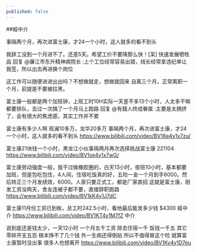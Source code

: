 ```yaml
---
published: false
---
```

##經中介

事隔两个月，再次进富士康，才24一个小时，这人就多的看不到头

我辞工没到一个月进不了。还差5天。希望工价不要降那么快！[呆]
快速发展牺牲品
回复 @廉江市东升精神病院长 :上个工位经常容易出错，线长经常拿违纪单让我签，所以出去再进换个岗位

这工作可以随便进进出出吗？不想做就走，想做就回来
自离三个月，正常离职一个月，前提是不要被拉黑。

富士康一般都是两个加班钟，上班工时10H实际一天差不多13个小时，人太多干嘛都要排队，去过一次搞了一个月马上跑路
回复 @有錢人终成眷属 :主要是太拥挤了，会有很大的焦虑感，其实工作并不累

富士康有多少人啊
观澜10多万，龙华20多万
  事隔两个月，再次进富士康，才24一个小时，这人就多的看不到头
  https://www.bilibili.com/video/BV16e4y1x7zu/
  
富士康21块钱一个小时，黑龙江小伙事隔两月再次选择挑战富士康 221104
  https://www.bilibili.com/video/BV1se4y1x7wG/
  
富士康劳动强度一般，我干过做橡胶圈的，白天13小时，夜班10小时，基本都要加班，但是包吃包住，4人间，住宿吃饭真的好，五险一金一个月到手6000。然后转正三个月发绩效，6000。人家只要正式工，都是厂家直招
  这就是富士康，刚发工资没两天，舍友连被子都不要，直接辞职跑路
  https://www.bilibili.com/video/BV1kK4y1J7dC
  
富士康11月份工资已到帐，总工时242.5小时，看他最后能发多少钱 $4300 經中介
https://www.bilibili.com/video/BV1KT4y1M7fZ
中介

  
说到底还是钱太少，一天12小时 一个月五千工资 除去住宿一千   饭钱一千五  其它零碎开支五百   根本挣不了几个钱 外一生病还得倒贴  所以不值得冒这个险  就算富士康暂时没出事  很多人也想离开
  https://www.bilibili.com/video/BV1Kv4y1D7eu